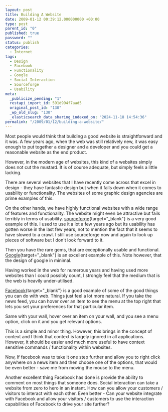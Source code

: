 ```yaml
---
layout: post
title: Building A Website
date: 2009-01-12 00:39:12.000000000 +00:00
type: post
parent_id: "0"
published: true
password: ""
status: publish
categories:
  - Internet
tags:
  - Design
  - Facebook
  - Functionality
  - Google
  - Social Interaction
  - Sourceforge
  - Usability
meta:
  _publicize_pending: "1"
  restapi_import_id: 591d994f7aad5
  original_post_id: "130"
  _wp_old_slug: "130"
  _elasticsearch_data_sharing_indexed_on: "2024-11-18 14:54:36"
permalink: "/2009/01/12/building-a-website/"
---
```


Most people would think that building a good website is straightforward and it
was. A few years ago, when the web was still relatively new, it was easy enough
to put together a designer and a developer and you could get a reasonable
website as the end product.

However, in the modern age of websites, this kind of a websites simply does not
cut the mustard. It is of course adequate, but simply feels a little lacking.

There are several websites that I have recently come across that excel in
design - they have fantastic design but when it falls down when it comes to
usability or functionality. The websites of some graphic design agencies are
prime examples of this.

On the other hands, we have highly functional websites with a wide range of
features and functionality. The website might even be attractive but fails
terribly in terms of usability.
[sourceforge](http://www.sf.net "Sourceforge"){target="\_blank"} is a very good
example of this. I used to use it a lot a few years ago but its usability has
gotten worse in the last few years, not to mention the fact that it seems to
have slowed to a crawl. I still use sourceforge now and again to look up pieces
of software but I don\'t look forward to it.

Then you have the rare gems, that are exceptionally usable and functional.
[Google](http://www.google.co.uk "Google"){target="\_blank"} is an excellent
example of this. Note however, that the design of google in minimal.

Having worked in the web for numerous years and having used more websites than I
could possibly count, I strongly feel that the medium that is the web is heavily
under-utilised.

[Facebook](http://www.facebook.com "Facebook"){target="\_blank"} is a good
example of some of the good things you can do with web. Things just feel a lot
more natural. If you take the news feed, you can hover over an item to see the
menu at the top right that lets you set your preferences for that particular
item.

Same with your wall, hover over an item on your wall, and you see a menu option,
click on it and you get relevant options.

This is a simple and minor thing. However, this brings in the concept of context
and I think that context is largely ignored in all applications. However, it
should be easier and much more useful to have context sensitive commands /
functionality within websites.

Now, If facebook was to take it one step further and allow you to right click
anywhere on a news item and then choose one of the options, that would be even
better - save me from moving the mouse to the menu.

Another excellent thing Facebook has done is provide the ability to comment on
most things that someone does. Social interaction can take a website from zero
to hero in an instant. How can you allow your customers / visitors to interact
with each other. Even better - Can your website integrate with Facebook and
allow your visitors / customers to use the interaction capabilities of Facebook
to drive your site further?
